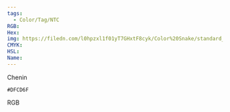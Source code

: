 ```yaml
---
tags:
  - Color/Tag/NTC
RGB:
Hex:
img: https://filedn.com/l0hpzxl1f01yT7GHxtF8cyk/Color%20Snake/standard_csv_to_svg/DFCD6F.svg
CMYK:
HSL:
Name:
---
```

Chenin
```palette
#DFCD6F
```
RGB
